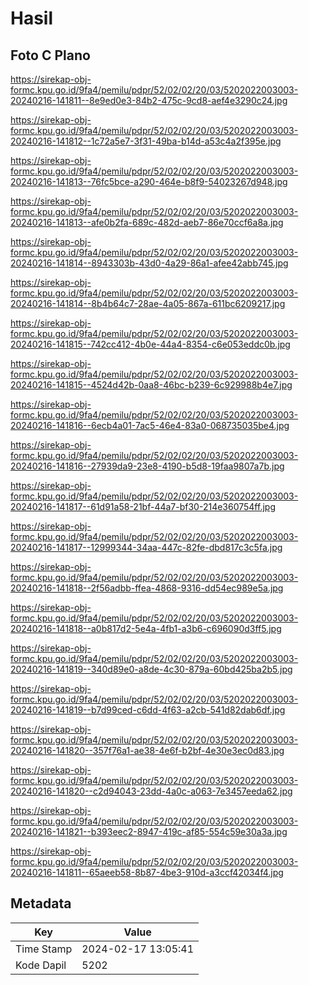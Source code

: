 # Hasil

## Foto C Plano

https://sirekap-obj-formc.kpu.go.id/9fa4/pemilu/pdpr/52/02/02/20/03/5202022003003-20240216-141811--8e9ed0e3-84b2-475c-9cd8-aef4e3290c24.jpg

https://sirekap-obj-formc.kpu.go.id/9fa4/pemilu/pdpr/52/02/02/20/03/5202022003003-20240216-141812--1c72a5e7-3f31-49ba-b14d-a53c4a2f395e.jpg

https://sirekap-obj-formc.kpu.go.id/9fa4/pemilu/pdpr/52/02/02/20/03/5202022003003-20240216-141813--76fc5bce-a290-464e-b8f9-54023267d948.jpg

https://sirekap-obj-formc.kpu.go.id/9fa4/pemilu/pdpr/52/02/02/20/03/5202022003003-20240216-141813--afe0b2fa-689c-482d-aeb7-86e70ccf6a8a.jpg

https://sirekap-obj-formc.kpu.go.id/9fa4/pemilu/pdpr/52/02/02/20/03/5202022003003-20240216-141814--8943303b-43d0-4a29-86a1-afee42abb745.jpg

https://sirekap-obj-formc.kpu.go.id/9fa4/pemilu/pdpr/52/02/02/20/03/5202022003003-20240216-141814--8b4b64c7-28ae-4a05-867a-611bc6209217.jpg

https://sirekap-obj-formc.kpu.go.id/9fa4/pemilu/pdpr/52/02/02/20/03/5202022003003-20240216-141815--742cc412-4b0e-44a4-8354-c6e053eddc0b.jpg

https://sirekap-obj-formc.kpu.go.id/9fa4/pemilu/pdpr/52/02/02/20/03/5202022003003-20240216-141815--4524d42b-0aa8-46bc-b239-6c929988b4e7.jpg

https://sirekap-obj-formc.kpu.go.id/9fa4/pemilu/pdpr/52/02/02/20/03/5202022003003-20240216-141816--6ecb4a01-7ac5-46e4-83a0-068735035be4.jpg

https://sirekap-obj-formc.kpu.go.id/9fa4/pemilu/pdpr/52/02/02/20/03/5202022003003-20240216-141816--27939da9-23e8-4190-b5d8-19faa9807a7b.jpg

https://sirekap-obj-formc.kpu.go.id/9fa4/pemilu/pdpr/52/02/02/20/03/5202022003003-20240216-141817--61d91a58-21bf-44a7-bf30-214e360754ff.jpg

https://sirekap-obj-formc.kpu.go.id/9fa4/pemilu/pdpr/52/02/02/20/03/5202022003003-20240216-141817--12999344-34aa-447c-82fe-dbd817c3c5fa.jpg

https://sirekap-obj-formc.kpu.go.id/9fa4/pemilu/pdpr/52/02/02/20/03/5202022003003-20240216-141818--2f56adbb-ffea-4868-9316-dd54ec989e5a.jpg

https://sirekap-obj-formc.kpu.go.id/9fa4/pemilu/pdpr/52/02/02/20/03/5202022003003-20240216-141818--a0b817d2-5e4a-4fb1-a3b6-c696090d3ff5.jpg

https://sirekap-obj-formc.kpu.go.id/9fa4/pemilu/pdpr/52/02/02/20/03/5202022003003-20240216-141819--340d89e0-a8de-4c30-879a-60bd425ba2b5.jpg

https://sirekap-obj-formc.kpu.go.id/9fa4/pemilu/pdpr/52/02/02/20/03/5202022003003-20240216-141819--b7d99ced-c6dd-4f63-a2cb-541d82dab6df.jpg

https://sirekap-obj-formc.kpu.go.id/9fa4/pemilu/pdpr/52/02/02/20/03/5202022003003-20240216-141820--357f76a1-ae38-4e6f-b2bf-4e30e3ec0d83.jpg

https://sirekap-obj-formc.kpu.go.id/9fa4/pemilu/pdpr/52/02/02/20/03/5202022003003-20240216-141820--c2d94043-23dd-4a0c-a063-7e3457eeda62.jpg

https://sirekap-obj-formc.kpu.go.id/9fa4/pemilu/pdpr/52/02/02/20/03/5202022003003-20240216-141821--b393eec2-8947-419c-af85-554c59e30a3a.jpg

https://sirekap-obj-formc.kpu.go.id/9fa4/pemilu/pdpr/52/02/02/20/03/5202022003003-20240216-141811--65aeeb58-8b87-4be3-910d-a3ccf42034f4.jpg


## Metadata

| Key        | Value               |
| ---------- | ------------------- |
| Time Stamp | 2024-02-17 13:05:41 |
| Kode Dapil | 5202                |



